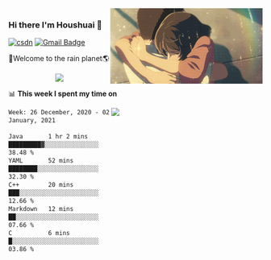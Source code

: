 <img  align='right' height="150" src="https://github.com/LikeRainDay/LikeRainDay/blob/master/pic/img_rain_1.gif?raw=true">



### Hi there I'm Houshuai :lemon:

[![csdn](https://img.shields.io/badge/-csdn-c14438?style=flat-square&logo=c&logoColor=white)](https://blog.csdn.net/qq_15807167)
[![Gmail Badge](https://img.shields.io/badge/-gmail-c14438?style=flat-square&logo=Gmail&logoColor=white&link=mailto:houshuai0816@gmail.com)](mailto:houshuai0816@gmail.com)

🚀Welcome to the rain planet🌎

<center>
<img align='center'  src="https://source.unsplash.com/random/1200x600">
</center>

📊 **This week I spent my time on**

<img align='right'   width="300" src="https://github-readme-stats.vercel.app/api?username=LikeRainDay&show_icons=true&title_color=fff&icon_color=79ff97&text_color=9f9f9f&bg_color=151515">

<!--START_SECTION:waka-->
```text
Week: 26 December, 2020 - 02 January, 2021

Java       1 hr 2 mins     █████████▓░░░░░░░░░░░░░░░   38.48 % 
YAML       52 mins         ████████░░░░░░░░░░░░░░░░░   32.30 % 
C++        20 mins         ███░░░░░░░░░░░░░░░░░░░░░░   12.66 % 
Markdown   12 mins         ██░░░░░░░░░░░░░░░░░░░░░░░   07.66 % 
C          6 mins          █░░░░░░░░░░░░░░░░░░░░░░░░   03.86 % 
```
<!--END_SECTION:waka-->
